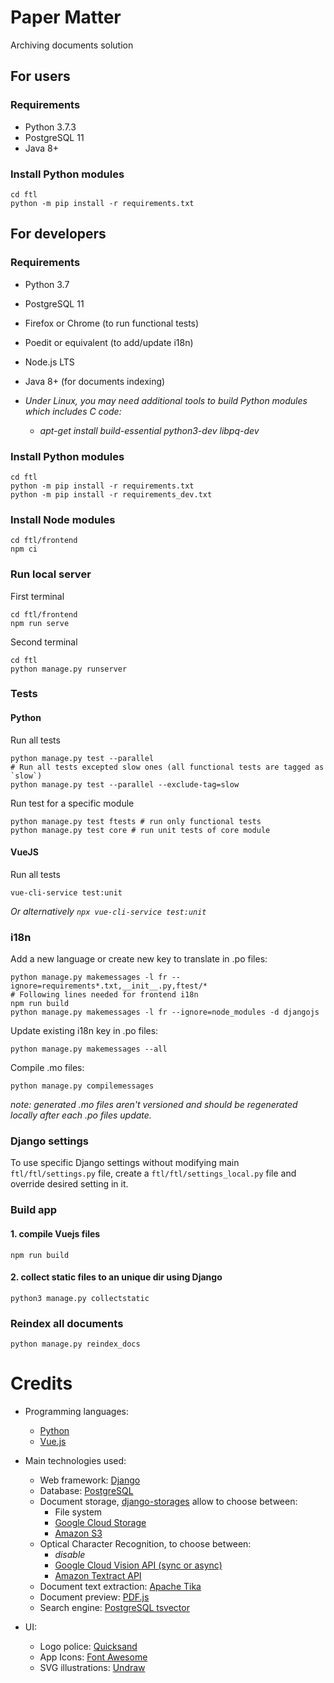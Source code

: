 # Paper Matter

Archiving documents solution

## For users

### Requirements

 * Python 3.7.3
 * PostgreSQL 11
 * Java 8+
 
### Install Python modules
    cd ftl
    python -m pip install -r requirements.txt

## For developers

### Requirements

 * Python 3.7
 * PostgreSQL 11
 * Firefox or Chrome (to run functional tests)
 * Poedit or equivalent (to add/update i18n)
 * Node.js LTS
 * Java 8+ (for documents indexing)

 * _Under Linux, you may need additional tools to build Python modules which includes C code:_
   * _apt-get install build-essential python3-dev libpq-dev_

### Install Python modules
    cd ftl
    python -m pip install -r requirements.txt
    python -m pip install -r requirements_dev.txt

### Install Node modules
 
    cd ftl/frontend
    npm ci
    
### Run local server

First terminal

    cd ftl/frontend
    npm run serve

Second terminal
    
    cd ftl
    python manage.py runserver

### Tests

#### Python

Run all tests

    python manage.py test --parallel
    # Run all tests excepted slow ones (all functional tests are tagged as `slow`)
    python manage.py test --parallel --exclude-tag=slow
    
Run test for a specific module

    python manage.py test ftests # run only functional tests
    python manage.py test core # run unit tests of core module

#### VueJS

Run all tests

    vue-cli-service test:unit
    
_Or alternatively `npx vue-cli-service test:unit`_

### i18n
  
 Add a new language or create new key to translate in .po files:
 
    python manage.py makemessages -l fr --ignore=requirements*.txt,__init__.py,ftest/*
    # Following lines needed for frontend i18n
    npm run build
    python manage.py makemessages -l fr --ignore=node_modules -d djangojs

 Update existing i18n key in .po files:
 
    python manage.py makemessages --all
    
 Compile .mo files:
 
    python manage.py compilemessages
    
 _note: generated .mo files aren't versioned and should be regenerated locally after each .po files update._
    
### Django settings

To use specific Django settings without modifying main `ftl/ftl/settings.py` file, create a `ftl/ftl/settings_local.py` file and override desired setting in it.

### Build app

#### 1. compile Vuejs files

    npm run build

#### 2. collect static files to an unique dir using Django

    python3 manage.py collectstatic
    
### Reindex all documents

    python manage.py reindex_docs
    
# Credits
 - Programming languages:
   - [Python](https://www.python.org/)
   - [Vue.js](https://vuejs.org/)

 - Main technologies used:
   - Web framework: [Django](https://www.djangoproject.com/)
   - Database: [PostgreSQL](https://www.postgresql.org/)
   - Document storage, [django-storages](https://github.com/jschneier/django-storages) allow to choose between:
     - File system
     - [Google Cloud Storage](https://cloud.google.com/storage/)
     - [Amazon S3](https://aws.amazon.com/s3/)
   - Optical Character Recognition, to choose between:
     - _disable_
     - [Google Cloud Vision API (sync or async)](https://cloud.google.com/vision/docs/)
     - [Amazon Textract API](https://aws.amazon.com/textract/)
   - Document text extraction: [Apache Tika](https://tika.apache.org/)
   - Document preview: [PDF.js](https://mozilla.github.io/pdf.js/)
   - Search engine: [PostgreSQL tsvector](https://www.postgresql.org/docs/10/datatype-textsearch.html)

 - UI:
   - Logo police: [Quicksand](https://github.com/andrew-paglinawan/QuicksandFamily)
   - App Icons: [Font Awesome](https://fontawesome.com/)
   - SVG illustrations: [Undraw](https://undraw.co/)
 